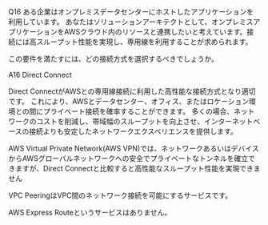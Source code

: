 Q16
ある企業はオンプレミスデータセンターにホストしたアプリケーションを利用しています。
あなたはソリューションアーキテクトとして、オンプレミスアプリケーションをAWSクラウド内のリソースと連携したいと考えています。接続には高スループット性能を実現し、専用線を利用することが求められます。

この要件を満たすには、どの接続方式を選択するべきでしょうか。

A16
Direct Connect

Direct ConnectがAWSとの専用線接続に利用した高性能な接続方式となり適切です。
これにより、AWSとデータセンター、オフィス、またはロケーション環境との間にプライベート接続を確率することができます。
多くの場合、ネットワークのコストを削減し、帯域幅のスループットを向上させ、インターネットベースの接続よりも安定したネットワークエクスペリエンスを提供します。

AWS Virtual Private Network(AWS VPN)では、ネットワークあるいはデバイスからAWSグローバルネットワークへの安全でプライベートなトンネルを確立できますが、Direct Connectと比較すると高性能なスループット性能を実現できません

VPC PeeringはVPC間のネットワーク接続を可能にするサービスです。

AWS Express Routeというサービスはありません。